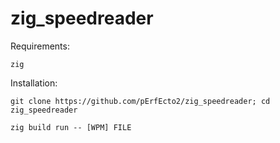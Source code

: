 # zig_speedreader

Requirements:

`zig`


Installation:

`git clone https://github.com/pErfEcto2/zig_speedreader; cd zig_speedreader`

`zig build run -- [WPM] FILE`

